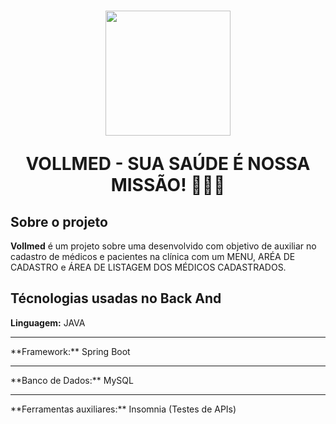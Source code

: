 <h1 align = "center">
  <img src="https://github.com/user-attachments/assets/1af2db85-af1a-4225-ad03-1e091cf09450" width="200px" />
<p> VOLLMED - SUA SAÚDE É NOSSA MISSÃO! 👨‍⚕️🏥</p>
</h1>

## Sobre o projeto

**Vollmed** é um projeto sobre uma desenvolvido com objetivo de auxiliar no cadastro de médicos e pacientes na clínica com um MENU, ARÉA DE CADASTRO e ÁREA DE LISTAGEM DOS MÉDICOS CADASTRADOS.


## Técnologias usadas no Back And

**Linguagem:** JAVA
<hr>
**Framework:** Spring Boot
<hr>
**Banco de Dados:** MySQL
<hr>
**Ferramentas auxiliares:** Insomnia (Testes de APIs)
